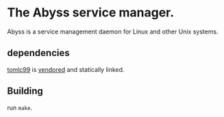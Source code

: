 # The Abyss service manager.
Abyss is a service management daemon for Linux and other Unix systems.
## dependencies
[tomlc99](https://github.com/cktan/tomlc99) is [vendored](src/shared/tomlc99) and statically linked. 
## Building
run `make`.
